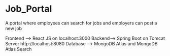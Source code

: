 # Job_Portal
A portal where employees can search for jobs and employers can post a new job

Frontend --> React JS on localhost:3000
Backend--> Spring Boot on Tomcat Server http://localhost:8080
Database --> MongoDB Atlas and MongoDB Atlas Search
